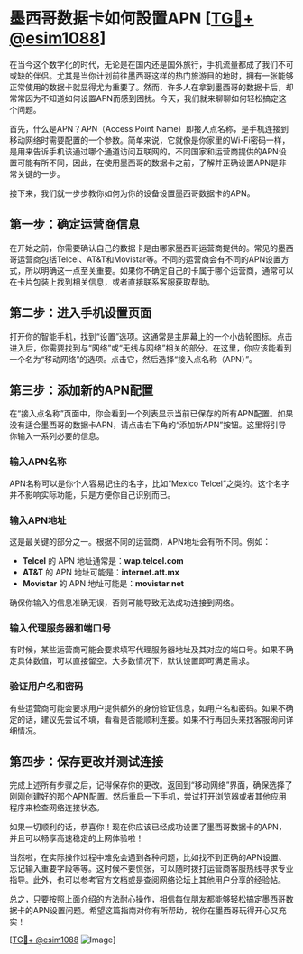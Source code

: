 # 墨西哥数据卡如何設置APN [[TG💪+ @esim1088](https://t.me/s/esim1088)]

在当今这个数字化的时代，无论是在国内还是国外旅行，手机流量都成了我们不可或缺的伴侣。尤其是当你计划前往墨西哥这样的热门旅游目的地时，拥有一张能够正常使用的数据卡就显得尤为重要了。然而，许多人在拿到墨西哥的数据卡后，却常常因为不知道如何设置APN而感到困扰。今天，我们就来聊聊如何轻松搞定这个问题。

首先，什么是APN？APN（Access Point Name）即接入点名称，是手机连接到移动网络时需要配置的一个参数。简单来说，它就像是你家里的Wi-Fi密码一样，是用来告诉手机该通过哪个通道访问互联网的。不同国家和运营商提供的APN设置可能有所不同，因此，在使用墨西哥的数据卡之前，了解并正确设置APN是非常关键的一步。

接下来，我们就一步步教你如何为你的设备设置墨西哥数据卡的APN。

## 第一步：确定运营商信息

在开始之前，你需要确认自己的数据卡是由哪家墨西哥运营商提供的。常见的墨西哥运营商包括Telcel、AT&T和Movistar等。不同的运营商会有不同的APN设置方式，所以明确这一点至关重要。如果你不确定自己的卡属于哪个运营商，通常可以在卡片包装上找到相关信息，或者直接联系客服获取帮助。

## 第二步：进入手机设置页面

打开你的智能手机，找到“设置”选项。这通常是主屏幕上的一个小齿轮图标。点击进入后，你需要找到与“网络”或“无线与网络”相关的部分。在这里，你应该能看到一个名为“移动网络”的选项。点击它，然后选择“接入点名称（APN）”。

## 第三步：添加新的APN配置

在“接入点名称”页面中，你会看到一个列表显示当前已保存的所有APN配置。如果没有适合墨西哥的数据卡APN，请点击右下角的“添加新APN”按钮。这里将引导你输入一系列必要的信息。

### 输入APN名称

APN名称可以是你个人容易记住的名字，比如“Mexico Telcel”之类的。这个名字并不影响实际功能，只是方便你自己识别而已。

### 输入APN地址

这是最关键的部分之一。根据不同的运营商，APN地址会有所不同。例如：

- **Telcel** 的 APN 地址通常是：**wap.telcel.com**
- **AT&T** 的 APN 地址可能是：**internet.att.mx**
- **Movistar** 的 APN 地址可能是：**movistar.net**

确保你输入的信息准确无误，否则可能导致无法成功连接到网络。

### 输入代理服务器和端口号

有时候，某些运营商可能会要求填写代理服务器地址及其对应的端口号。如果不确定具体数值，可以直接留空。大多数情况下，默认设置即可满足需求。

### 验证用户名和密码

有些运营商可能会要求用户提供额外的身份验证信息，如用户名和密码。如果不确定的话，建议先尝试不填，看看是否能顺利连接。如果不行再回头来找客服询问详细情况。

## 第四步：保存更改并测试连接

完成上述所有步骤之后，记得保存你的更改。返回到“移动网络”界面，确保选择了刚刚创建好的那个APN配置。然后重启一下手机，尝试打开浏览器或者其他应用程序来检查网络连接状态。

如果一切顺利的话，恭喜你！现在你应该已经成功设置了墨西哥数据卡的APN，并且可以畅享高速稳定的上网体验啦！

当然啦，在实际操作过程中难免会遇到各种问题，比如找不到正确的APN设置、忘记输入重要字段等等。这时候不要慌张，可以随时拨打运营商客服热线寻求专业指导。此外，也可以参考官方文档或是查阅网络论坛上其他用户分享的经验帖。

总之，只要按照上面介绍的方法耐心操作，相信每位朋友都能够轻松搞定墨西哥数据卡的APN设置问题。希望这篇指南对你有所帮助，祝你在墨西哥玩得开心又充实！

[[TG💪+ @esim1088](https://t.me/s/esim1088) ![Image](https://i.postimg.cc/4NQfJmqS/Snipaste-2025-05-13-00-14-12.png)]